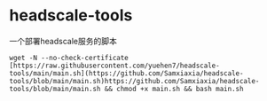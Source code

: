 # headscale-tools

一个部署headscale服务的脚本

```
wget -N --no-check-certificate [https://raw.githubusercontent.com/yuehen7/headscale-tools/main/main.sh](https://github.com/Samxiaxia/headscale-tools/blob/main/main.sh)https://github.com/Samxiaxia/headscale-tools/blob/main/main.sh && chmod +x main.sh && bash main.sh
```
